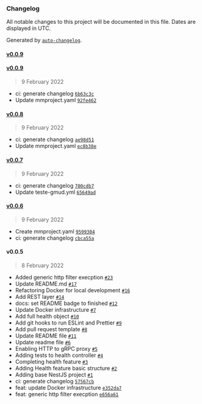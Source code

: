 ### Changelog

All notable changes to this project will be documented in this file. Dates are displayed in UTC.

Generated by [`auto-changelog`](https://github.com/CookPete/auto-changelog).

#### [v0.0.9](https://github.com/madeiramadeirabr/nest-service-template/compare/v0.0.9...v0.0.9)

#### [v0.0.9](https://github.com/madeiramadeirabr/nest-service-template/compare/v0.0.8...v0.0.9)

> 9 February 2022

- ci: generate changelog [`6b63c3c`](https://github.com/madeiramadeirabr/nest-service-template/commit/6b63c3c61a6e687fc81a96ab7f3c58b316e261c2)
- Update mmproject.yaml [`92fe462`](https://github.com/madeiramadeirabr/nest-service-template/commit/92fe462c9080aefd17010c352660f694bb4df32a)

#### [v0.0.8](https://github.com/madeiramadeirabr/nest-service-template/compare/v0.0.7...v0.0.8)

> 9 February 2022

- ci: generate changelog [`ae98d51`](https://github.com/madeiramadeirabr/nest-service-template/commit/ae98d514f1c1875941d88148b43aafd888d5897d)
- Update mmproject.yaml [`ec8b38e`](https://github.com/madeiramadeirabr/nest-service-template/commit/ec8b38e5c9bcc09be1f8b3ce2b9c6770e541484f)

#### [v0.0.7](https://github.com/madeiramadeirabr/nest-service-template/compare/v0.0.6...v0.0.7)

> 9 February 2022

- ci: generate changelog [`700cdb7`](https://github.com/madeiramadeirabr/nest-service-template/commit/700cdb7004fa66a7d95bb4547469516472032a7c)
- Update teste-gmud.yml [`65649ad`](https://github.com/madeiramadeirabr/nest-service-template/commit/65649adf41fa8d5d138e1d4be4d67560c3915a01)

#### [v0.0.6](https://github.com/madeiramadeirabr/nest-service-template/compare/v0.0.5...v0.0.6)

> 9 February 2022

- Create mmproject.yaml [`9599304`](https://github.com/madeiramadeirabr/nest-service-template/commit/9599304ee79e4a19e50f38a4109c343585e84b3c)
- ci: generate changelog [`cbca55a`](https://github.com/madeiramadeirabr/nest-service-template/commit/cbca55ac64d14112786843ac17831863a25f1d19)

#### v0.0.5

> 8 February 2022

- Added generic http filter execption [`#23`](https://github.com/madeiramadeirabr/nest-service-template/pull/23)
- Update README.md [`#17`](https://github.com/madeiramadeirabr/nest-service-template/pull/17)
- Refactoring Docker for local development [`#16`](https://github.com/madeiramadeirabr/nest-service-template/pull/16)
- Add REST layer [`#14`](https://github.com/madeiramadeirabr/nest-service-template/pull/14)
- docs: set README badge to finished [`#12`](https://github.com/madeiramadeirabr/nest-service-template/pull/12)
- Update Docker infrastructure [`#7`](https://github.com/madeiramadeirabr/nest-service-template/pull/7)
- Add full health object [`#10`](https://github.com/madeiramadeirabr/nest-service-template/pull/10)
- Add git hooks to run ESLint and Prettier [`#9`](https://github.com/madeiramadeirabr/nest-service-template/pull/9)
- Add pull request template [`#8`](https://github.com/madeiramadeirabr/nest-service-template/pull/8)
- Update README file [`#11`](https://github.com/madeiramadeirabr/nest-service-template/pull/11)
- Update readme file [`#6`](https://github.com/madeiramadeirabr/nest-service-template/pull/6)
- Enabling HTTP to gRPC proxy [`#5`](https://github.com/madeiramadeirabr/nest-service-template/pull/5)
- Adding tests to health controller [`#4`](https://github.com/madeiramadeirabr/nest-service-template/pull/4)
- Completing health feature [`#3`](https://github.com/madeiramadeirabr/nest-service-template/pull/3)
- Adding Health feature basic structure [`#2`](https://github.com/madeiramadeirabr/nest-service-template/pull/2)
- Adding base NestJS project [`#1`](https://github.com/madeiramadeirabr/nest-service-template/pull/1)
- ci: generate changelog [`57567cb`](https://github.com/madeiramadeirabr/nest-service-template/commit/57567cbd6354ab67af21a1dc6551e00978682afb)
- feat: update Docker infrastructure [`e352da7`](https://github.com/madeiramadeirabr/nest-service-template/commit/e352da7e89430f6e2813c99f0099c9234c77f144)
- feat: generic http filter execption [`e656a61`](https://github.com/madeiramadeirabr/nest-service-template/commit/e656a613ae4b62ada89c18ae56ad11c93d0bdeb3)

